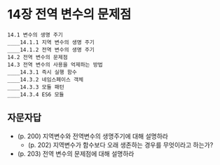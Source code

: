 # 14장 전역 변수의 문제점

```
14.1 변수의 생명 주기
____14.1.1 지역 변수의 생명 주기
____14.1.2 전역 변수의 생명 주기
14.2 전역 변수의 문제점
14.3 전역 변수의 사용을 억제하는 방법
____14.3.1 즉시 실행 함수
____14.3.2 네임스페이스 객체
____14.3.3 모듈 패턴
____14.3.4 ES6 모듈
```

## 자문자답

- (p. 200) 지역변수와 전역변수의 생명주기에 대해 설명하라
  - (p. 202) 지역변수가 함수보다 오래 생존하는 경우를 무엇이라고 하는가?
- (p. 203) 전역 변수의 문제점에 대해 설명하라
